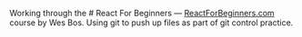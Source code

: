 Working through the # React For Beginners — [ReactForBeginners.com](https://ReactForBeginners.com) course by Wes Bos. Using git to push up files as part of git control practice.
